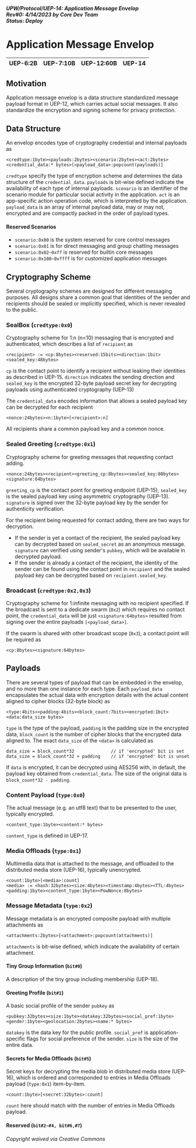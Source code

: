 ##### UPW/Protocol/UEP-14: Application Message Envelop <br> Rev#0: 4/14/2023 by Core Dev Team <br> Status: Deploy


# Application Message Envelop

| UEP-6:2B | UEP-7:10B | UEP-12:60B | UEP-14 |
|:----|:-----|:-----|:-----|


## Motivation
Application message envelop is a data structure standardized message payload format in UEP-12, which carries actual social messages.
It also standardize the encryption and signing scheme for privacy protection.

## Data Structure
An envelop encodes type of cryptography credential and internal payloads as
```
<credtype:1byte><payloads:2bytes><scenario:2bytes><act:2bytes><credential_data:* bytes>[<payload_data>:popcount(payloads)]
```
`credtype` specify the type of encryption scheme and determines the data structure of the `credential_data`. 
`payloads` is bit-wise defined indicate the availability of each type of internal payloads. 
`scenario` is an identifier of the scenario module for particular social activity in the application.
`act` is an app-specific action operation code, which is interpreted by the application. 
`payload_data` is an array of internal payload data, may or may not, encrypted and are compactly packed in the order of payload types.

#### Reserved Scenarios
* `scenario:0x00` is the system reserved for core control messages
* `scenario:0x01` is for direct messaging and group chatting messages
* `scenario:0x02~0xff` is reserved for builtin core messages
* `scenario:0x100~0xffff` is for customized application messages


## Cryptography Scheme
Several cryptography schemes are designed for different messaging purposes. 
All designs share a common goal that identities of the sender and recipients 
should be sealed or implicitly specified, which is never revealed to the public.

### SealBox (`credtype:0x0`)
Cryptography scheme for 1:n (n<10) messaging that is encrypted and authenticated, which describes a list of `recipient` as
```
<recipient> := <cp:8bytes><reserved:15bits><direction:1bit><sealed_key:48bytes>
```
`cp` is the contact point to identify a recipient without leaking their identities as described in UEP-15.
`direction` indicates the sending direction and `sealed_key` is the encrypted 32-byte payload secret key for decrypting payloads
using authenticated cryptography (UEP-13)

The `credential_data` encodes information that allows a sealed payload key can be decrypted for each recipient
```
<nonce:24bytes><n:1byte>[<recipient>:n]
```
All recipients share a common payload key and a common nonce.

### Sealed Greeting (`credtype:0x1`)
Cryptography scheme for greeting messages that requesting contact adding.
```
<nonce:24bytes><recipient><greeting_cp:8bytes><sealed_key:80bytes><signature:64bytes>
```
`greeting_cp` is the contact point for greeting endpoint (UEP-15), `sealed_key` is 
the sealed payload key using asymmetric cryptography (UEP-13).
`signature` is signed over the 32-byte payload key by the sender for authenticity verification.

For the recipient being requested for contact adding, there are two ways for decryption.
* If the sender is yet a contact of the recipient, the sealed payload key can by decrypted based
on `sealed_secret` as an anonymous message. `signature` can verified using sender's `pubkey`, 
which will be available in decrypted payload.
* If the sender is already a contact of the recipient, the identity of the sender
can be found using the contact point in `recipient` and the sealed payload key can be decrypted 
based on `recipient.sealed_key`.

### Broadcast (`credtype:0x2,0x3`)
Cryptography scheme for 1:infinite messaging with no recipient specified. 
If the broadcast is sent to a dedicate swarm (`0x2`) which requires no contact point, the `credential_data`
will be just `<signature:64bytes>` resulted from signing over the entire payloads `[<payload_data>]`.

If the swarm is shared with other broadcast scope (`0x3`), a contact point will be required as
```
<cp:8bytes><signature:64bytes>
```


## Payloads
There are several types of payload that can be embedded in the envelop, and no more than one instance for each type.
Each `payload_data` encapsulates the actual data with encryption details with the actual content aligned to cipher blocks (32-byte block) as
```
<type:4bits><padding:4bits><block_count:7bits><encrypted:1bit><data:data_size bytes>
```
`type` is the type of the payload, `padding` is the padding size in the encrypted data, 
`block_count` is the number of cipher blocks that the encrypted data aligned to. The exact `data_size` of the `<data>` is calculated as
```
data_size = block_count*32              // if 'encrypted' bit is set
data_size = block_count*32 + padding    // if 'encrypted' bit is unset
```

If `data` is encrypted, it can be decrypted using AES256 with, in default, the payload key obtained from `credential_data`.
The size of the original data is `block_count*32 - padding`.

### Content Payload (`type:0x0`)
The actual message (e.g. an utf8 text) that to be presented to the user, typically encrypted.
```
<content_type:1byte><content:* bytes>
```
`content_type` is defined in UEP-17.

### Media Offloads (`type:0x1`) 
Multimedia data that is attached to the message, and offloaded to the distributed media store (UEP-16), typically unencrypted.
```
<count:1byte>[<media>:count]
<media> := <hash:32bytes><size:4bytes><timestamp:4bytes><TTL:4bytes><padding:1byte><content_type:1byte><PowNonce:8bytes>
```

### Message Metadata (`type:0x2`)
Message metadata is an encrypted composite payload with multiple attachments as
```
<attachments:2bytes>[<attachment>:popcount(attachments)]
```
`attachments` is bit-wise defined, which indicate the availability of certain attachment. 

#### Tiny Group Information (`bit#0`)
A description of the tiny group including membership (UEP-18).

#### Greeting Profile (`bit#1`)
A basic social profile of the sender `pubkey` as
```
<pubkey:32bytes><size:1byte><datakey:32bytes><social_pref:1byte><gender:1byte><geolocation:2bytes><name:* bytes>
```
`datakey` is the data key for the public profile. `social_pref` is application-specific flags for social preference
of the sender. `size` is the size of the entire data.

#### Secrets for Media Offloads (`bit#5`)
Secret keys for decrypting the media blob in distributed media store (UEP-16), which is ordered and 
corresponded to entries in Media Offloads payload (`type:0x1`) item-by-item.
```
<count:1byte>[<secret:32bytes>:count]
```
`count` here should match with the number of entries in Media Offloads payload.

#### Reserved (`bit#2~#4, bit#6,#7`)


###### Copyright waived via Creative Commons